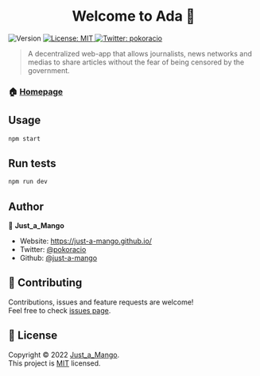 <h1 align="center">Welcome to Ada 👋</h1>
<p>
  <img alt="Version" src="https://img.shields.io/badge/version-In dev.-blue.svg?cacheSeconds=2592000" />
  <a href="https://github.com/just-a-mango/ada/blob/main/LICENSE" target="_blank">
    <img alt="License: MIT" src="https://img.shields.io/badge/License-MIT-yellow.svg" />
  </a>
  <a href="https://twitter.com/pokoracio" target="_blank">
    <img alt="Twitter: pokoracio" src="https://img.shields.io/twitter/follow/pokoracio.svg?style=social" />
  </a>
</p>

> A decentralized web-app that allows journalists, news networks and medias to share articles without the fear of being censored by the government.

### 🏠 [Homepage](https://github.com/just-a-mango/ada)

## Usage

```sh
npm start
```

## Run tests

```sh
npm run dev
```

## Author

👤 **Just_a_Mango**

* Website: https://just-a-mango.github.io/
* Twitter: [@pokoracio](https://twitter.com/pokoracio)
* Github: [@just-a-mango](https://github.com/just-a-mango)

## 🤝 Contributing

Contributions, issues and feature requests are welcome!<br />Feel free to check [issues page](https://github.com/just-a-mango/ada/issues). 

## 📝 License

Copyright © 2022 [Just_a_Mango](https://github.com/just-a-mango).<br />
This project is [MIT](https://github.com/just-a-mango/ada/blob/main/LICENSE) licensed.
